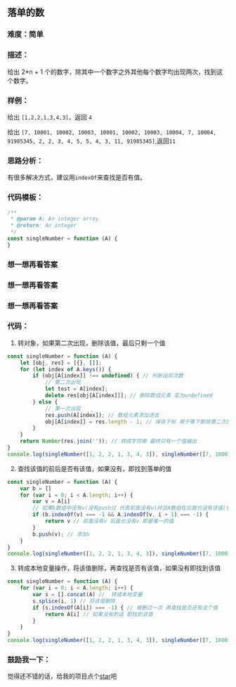 ## 落单的数

### 难度：简单

### 描述：

给出 2*n + 1 个的数字，除其中一个数字之外其他每个数字均出现两次，找到这个数字。

### 样例：

给出 `[1,2,2,1,3,4,3]`，返回 `4` 

给出 `[7, 10001, 10002, 10003, 10001, 10002, 10003, 10004, 7, 10004, 91985345, 2, 2, 3, 4, 5, 5, 4, 3, 11, 91985345]`,返回`11`

### 思路分析：

有很多解决方式，建议用`indexOf`来查找是否有值。

### 代码模板：

```js
/**
 * @param A: An integer array
 * @return: An integer
 */
const singleNumber = function (A) {
}
```

### 想一想再看答案

### 想一想再看答案

### 想一想再看答案

### 代码：

1. 转对象，如果第二次出现，删除该值，最后只剩一个值

```js
const singleNumber = function (A) {
    let [obj, res] = [{}, []];
    for (let index of A.keys()) {
        if (obj[A[index]] !== undefined) { // 判断出现次数
            // 第二次出现 
            let test = A[index];
            delete res[obj[A[index]]]; // 删除数组元素 变为undefined
        } else {
            // 第一次出现
            res.push(A[index]); // 数组元素添加进去
            obj[A[index]] = res.length - 1; // 保存下标 用于等下删除第二次出现的元素
        }
    }
    return Number(res.join('')); // 转成字符串 最终只有一个值输出
}
console.log(singleNumber([1, 2, 2, 1, 3, 4, 3]), singleNumber([7, 10001, 10002, 10003, 10001, 10002, 10003, 10004, 7, 10004, 91985345, 2, 2, 3, 4, 5, 5, 4, 3, 11, 91985345]));
```

2. 查找该值的前后是否有该值，如果没有，即找到落单的值

```js
const singleNumber = function (A) {
    var b = []
    for (var i = 0; i < A.length; i++) {
        var v = A[i]
        // 如果b数组中没有v(没有push过 代表前面没有v)并且A数组在后面也没有该值(也就是后面也没有v)
        if (b.indexOf(v) === -1 && A.indexOf(v, i + 1) === -1) {
            return v // 前面没有v 后面也没有v 即是唯一的值
        }
        b.push(v); // 添加v
    }
}
console.log(singleNumber([1, 2, 2, 1, 3, 4, 3]), singleNumber([7, 10001, 10002, 10003, 10001, 10002, 10003, 10004, 7, 10004, 91985345, 2, 2, 3, 4, 5, 5, 4, 3, 11, 91985345]));
```

3. 转成本地变量操作，将该值删除，再查找是否有该值，如果没有即找到该值

```js
const singleNumber = function (A) {
    for (var i = 0; i < A.length; i++) {
        var s = [].concat(A) //  转成本地变量
        s.splice(i, 1) // 将该值删除
        if (s.indexOf(A[i]) === -1) { // 被删过一次 再查找是否还有这个值
            return A[i] // 如果没有的话 即找到该值
        }
    }
}
console.log(singleNumber([1, 2, 2, 1, 3, 4, 3]), singleNumber([7, 10001, 10002, 10003, 10001, 10002, 10003, 10004, 7, 10004, 91985345, 2, 2, 3, 4, 5, 5, 4, 3, 11, 91985345]));
```

### 鼓励我一下：

觉得还不错的话，给我的项目点个[star](https://github.com/OBKoro1/Brush_algorithm)吧
